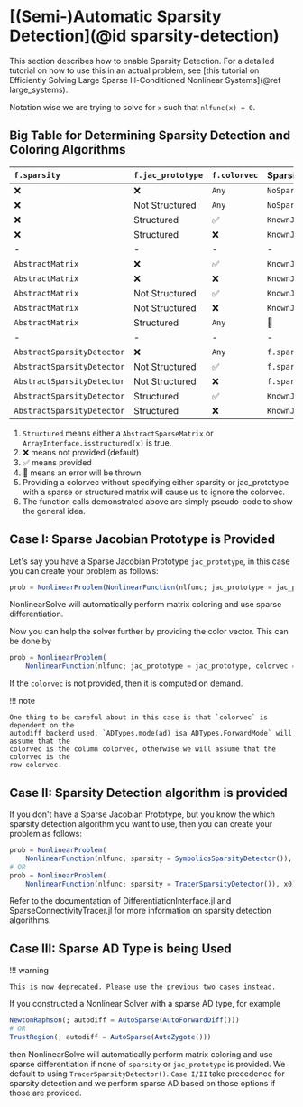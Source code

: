 # [(Semi-)Automatic Sparsity Detection](@id sparsity-detection)

This section describes how to enable Sparsity Detection. For a detailed tutorial on how
to use this in an actual problem, see
[this tutorial on Efficiently Solving Large Sparse Ill-Conditioned Nonlinear Systems](@ref large_systems).

Notation wise we are trying to solve for `x` such that `nlfunc(x) = 0`.

## Big Table for Determining Sparsity Detection and Coloring Algorithms

| `f.sparsity`               | `f.jac_prototype` | `f.colorvec` | Sparsity Detection                               | Coloring Algorithm                        |
| :------------------------- | :---------------- | :----------- | :----------------------------------------------- | :---------------------------------------- |
| ❌                         | ❌                | `Any`        | `NoSparsityDetector()`                           | `NoColoringAlgorithm()`                   |
| ❌                         | Not Structured    | `Any`        | `NoSparsityDetector()`                           | `NoColoringAlgorithm()`                   |
| ❌                         | Structured        | ✅           | `KnownJacobianSparsityDetector(f.jac_prototype)` | `GreedyColoringAlgorithm(LargestFirst())` |
| ❌                         | Structured        | ❌           | `KnownJacobianSparsityDetector(f.jac_prototype)` | `GreedyColoringAlgorithm(LargestFirst())` |
| -                          | -                 | -            | -                                                | -                                         |
| `AbstractMatrix`           | ❌                | ✅           | `KnownJacobianSparsityDetector(f.sparsity)`      | `ConstantColoringAlgorithm(f.colorvec)`   |
| `AbstractMatrix`           | ❌                | ❌           | `KnownJacobianSparsityDetector(f.sparsity)`      | `GreedyColoringAlgorithm(LargestFirst())` |
| `AbstractMatrix`           | Not Structured    | ✅           | `KnownJacobianSparsityDetector(f.sparsity)`      | `ConstantColoringAlgorithm(f.colorvec)`   |
| `AbstractMatrix`           | Not Structured    | ❌           | `KnownJacobianSparsityDetector(f.sparsity)`      | `GreedyColoringAlgorithm(LargestFirst())` |
| `AbstractMatrix`           | Structured        | `Any`        | 🔴                                               | 🔴                                        |
| -                          | -                 | -            | -                                                | -                                         |
| `AbstractSparsityDetector` | ❌                | `Any`        | `f.sparsity`                                     | `GreedyColoringAlgorithm(LargestFirst())` |
| `AbstractSparsityDetector` | Not Structured    | ✅           | `f.sparsity`                                     | `ConstantColoringAlgorithm(f.colorvec)`   |
| `AbstractSparsityDetector` | Not Structured    | ❌           | `f.sparsity`                                     | `GreedyColoringAlgorithm(LargestFirst())` |
| `AbstractSparsityDetector` | Structured        | ✅           | `KnownJacobianSparsityDetector(f.jac_prototype)` | `ConstantColoringAlgorithm(f.colorvec)`   |
| `AbstractSparsityDetector` | Structured        | ❌           | `KnownJacobianSparsityDetector(f.jac_prototype)` | `GreedyColoringAlgorithm(LargestFirst())` |

1. `Structured` means either a `AbstractSparseMatrix` or `ArrayInterface.isstructured(x)` is true.
2. ❌ means not provided (default)
3. ✅ means provided
4. 🔴 means an error will be thrown
5. Providing a colorvec without specifying either sparsity or jac_prototype with a sparse or structured matrix will cause us to ignore the colorvec.
6. The function calls demonstrated above are simply pseudo-code to show the general idea.

## Case I: Sparse Jacobian Prototype is Provided

Let's say you have a Sparse Jacobian Prototype `jac_prototype`, in this case you can
create your problem as follows:

```julia
prob = NonlinearProblem(NonlinearFunction(nlfunc; jac_prototype = jac_prototype), x0)
```

NonlinearSolve will automatically perform matrix coloring and use sparse differentiation.

Now you can help the solver further by providing the color vector. This can be done by

```julia
prob = NonlinearProblem(
    NonlinearFunction(nlfunc; jac_prototype = jac_prototype, colorvec = colorvec), x0)
```

If the `colorvec` is not provided, then it is computed on demand.

!!! note

    One thing to be careful about in this case is that `colorvec` is dependent on the
    autodiff backend used. `ADTypes.mode(ad) isa ADTypes.ForwardMode` will assume that the
    colorvec is the column colorvec, otherwise we will assume that the colorvec is the
    row colorvec.

## Case II: Sparsity Detection algorithm is provided

If you don't have a Sparse Jacobian Prototype, but you know the which sparsity detection
algorithm you want to use, then you can create your problem as follows:

```julia
prob = NonlinearProblem(
    NonlinearFunction(nlfunc; sparsity = SymbolicsSparsityDetector()), x0)  # Remember to have Symbolics.jl loaded
# OR
prob = NonlinearProblem(
    NonlinearFunction(nlfunc; sparsity = TracerSparsityDetector()), x0) # From SparseConnectivityTracer.jl
```

Refer to the documentation of DifferentiationInterface.jl and SparseConnectivityTracer.jl
for more information on sparsity detection algorithms.

## Case III: Sparse AD Type is being Used

!!! warning

    This is now deprecated. Please use the previous two cases instead.

If you constructed a Nonlinear Solver with a sparse AD type, for example

```julia
NewtonRaphson(; autodiff = AutoSparse(AutoForwardDiff()))
# OR
TrustRegion(; autodiff = AutoSparse(AutoZygote()))
```

then NonlinearSolve will automatically perform matrix coloring and use sparse
differentiation if none of `sparsity` or `jac_prototype` is provided. We default to using
`TracerSparsityDetector()`. `Case I/II` take precedence for sparsity detection and we
perform sparse AD based on those options if those are provided.
